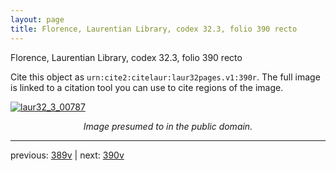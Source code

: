 ```yaml
---
layout: page
title: Florence, Laurentian Library, codex 32.3, folio 390 recto
---
```


Florence, Laurentian Library, codex 32.3, folio 390 recto

Cite this object as `urn:cite2:citelaur:laur32pages.v1:390r`.  The full image is linked to a citation tool you can use to cite regions of the image.

[![laur32_3_00787](http://www.homermultitext.org/iipsrv?IIIF=/project/homer/pyramidal/deepzoom/citelaur/laur32imgs/v1/laur32_3_00787.tif/full/800,/0/default.jpg)](http://www.homermultitext.org/ict2/?urn=urn:cite2:citelaur:laur32imgs.v1:laur32_3_00787) 

<p style="text-align: center; font-style: italic;">Image presumed to in the public domain.</p>

---

previous: [389v](../389v/) | next: [390v](../390v/)